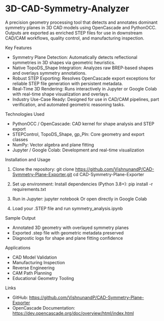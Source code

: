 # 3D-CAD-Symmetry-Analyzer

A precision geometry processing tool that detects and annotates dominant symmetry planes in 3D CAD models using OpenCascade and PythonOCC. Outputs are exported as enriched STEP files for use in downstream CAD/CAM workflows, quality control, and manufacturing inspection.

Key Features

- Symmetry Plane Detection: Automatically detects reflectional symmetries in 3D shapes via geometric heuristics.
- Native TopoDS_Shape Integration: Analyzes raw BREP-based shapes and overlays symmetry annotations.
- Robust STEP Exporting: Resolves OpenCascade export exceptions for reliable STEP file generation with persistent metadata.
- Real-Time 3D Rendering: Runs interactively in Jupyter or Google Colab with real-time shape visualization and overlays.
- Industry Use-Case Ready: Designed for use in CAD/CAM pipelines, part verification, and automated geometric reasoning tasks.

Technologies Used

- PythonOCC / OpenCascade: CAD kernel for shape analysis and STEP export
- STEPControl, TopoDS_Shape, gp_Pln: Core geometry and export classes
- NumPy: Vector algebra and plane fitting
- Jupyter / Google Colab: Development and real-time visualization

Installation and Usage

1. Clone the repository:
   git clone https://github.com/VishnunandP/CAD-Symmetry-Plane-Exporter.git
   cd CAD-Symmetry-Plane-Exporter

2. Set up environment:
   Install dependencies (Python 3.8+):
   pip install -r requirements.txt

3. Run in Jupyter:
   jupyter notebook
   Or open directly in Google Colab

4. Load your .STEP file and run symmetry_analysis.ipynb

Sample Output

- Annotated 3D geometry with overlayed symmetry planes
- Exported .step file with geometric metadata preserved
- Diagnostic logs for shape and plane fitting confidence

Applications

- CAD Model Validation
- Manufacturing Inspection
- Reverse Engineering
- CAM Path Planning
- Educational Geometry Tooling


Links

- GitHub: https://github.com/VishnunandP/CAD-Symmetry-Plane-Exporter
- OpenCascade Documentation: https://dev.opencascade.org/doc/overview/html/index.html
